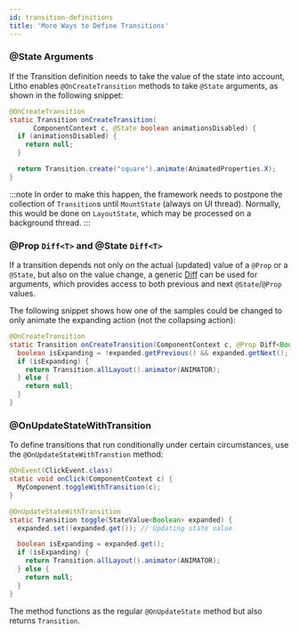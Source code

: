 ```yaml
---
id: transition-definitions
title: 'More Ways to Define Transitions'
---
```


### @State Arguments

If the Transition definition needs to take the value of the state into account, Litho enables `@OnCreateTransition` methods to take `@State` arguments, as shown in the following snippet:

```java
@OnCreateTransition
static Transition onCreateTransition(
      ComponentContext c, @State boolean animationsDisabled) {
  if (animationsDisabled) {
    return null;
  }

  return Transition.create("square").animate(AnimatedProperties.X);
}
```

:::note
In order to make this happen, the framework needs to postpone the collection of `Transition`s until `MountState` (always on UI thread). Normally, this would be done on `LayoutState`, which may be processed on a background thread.
:::

### @Prop `Diff<T>` and @State `Diff<T>`

If a transition depends not only on the actual (updated) value of a `@Prop` or a `@State`, but also on the value change, a generic [Diff](pathname:///javadoc/com/facebook/litho/Diff.html) can be used for arguments, which provides access to both previous and next `@State`/`@Prop` values.

The following snippet shows how one of the samples could be changed to only animate the expanding action (not the collapsing action):

```java
@OnCreateTransition
static Transition onCreateTransition(ComponentContext c, @Prop Diff<Boolean> expanded) {
  boolean isExpanding = !expanded.getPrevious() && expanded.getNext();
  if (isExpanding) {
    return Transition.allLayout().animator(ANIMATOR);
  } else {
    return null;
  }
}
```

### @OnUpdateStateWithTransition

To define transitions that run conditionally under certain circumstances, use the `@OnUpdateStateWithTranstion` method:

```java
@OnEvent(ClickEvent.class)
static void onClick(ComponentContext c) {
  MyComponent.toggleWithTransition(c);
}

@OnUpdateStateWithTransition
static Transition toggle(StateValue<Boolean> expanded) {
  expanded.set(!expanded.get()); // Updating state value

  boolean isExpanding = expanded.get();
  if (isExpanding) {
    return Transition.allLayout().animator(ANIMATOR);
  } else {
    return null;
  }
}
```

The method functions as the regular `@OnUpdateState` method but also returns `Transition`.

